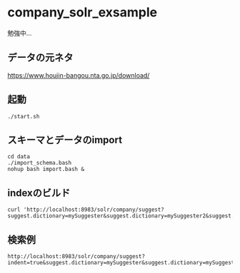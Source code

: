 # company_solr_exsample

勉強中...

## データの元ネタ
https://www.houjin-bangou.nta.go.jp/download/

## 起動

```
./start.sh
```

## スキーマとデータのimport

```
cd data
./import_schema.bash
nohup bash import.bash &

```

## indexのビルド
```
curl 'http://localhost:8983/solr/company/suggest?suggest.dictionary=mySuggester&suggest.dictionary=mySuggester2&suggest.build=true'
```

## 検索例

```
http://localhost:8983/solr/company/suggest?indent=true&suggest.dictionary=mySuggester&suggest.dictionary=mySuggester2&suggest.q=%E3%82%AD%E3%83%A4%E3%83%8E%E3%83%B3&wt=json
```

